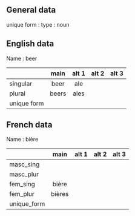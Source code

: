 ## General data

unique form :
type : noun

## English data

Name : beer

|             | main  | alt 1 | alt 2 | alt 3 |
| :---------- | :---: | :---: | :---: | ----- |
| singular    | beer  |  ale  |       |       |
| plural      | beers | ales  |       |       |
| unique form |       |       |       |       |

## French data

Name : bière

|             |  main  | alt 1 | alt 2 | alt 3 |
| :---------- | :----: | :---: | :---: | :---: |
| masc_sing   |        |       |       |       |
| masc_plur   |        |       |       |       |
| fem_sing    | bière  |       |       |       |
| fem_plur    | bières |       |       |       |
| unique_form |        |       |       |       |


